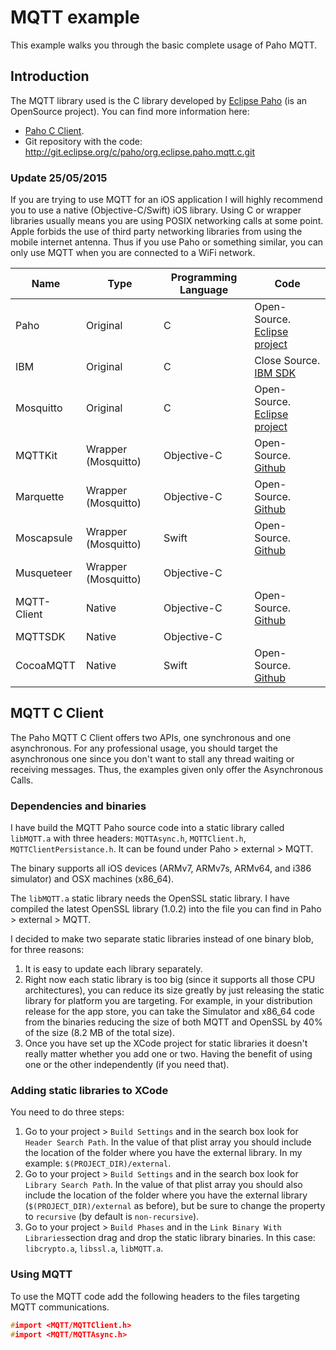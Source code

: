 MQTT example
============

This example walks you through the basic complete usage of Paho MQTT.

Introduction
------------

The MQTT library used is the C library developed by [Eclipse Paho](https://eclipse.org/paho/) (is an OpenSource project). You can find more information here:

* [Paho C Client](https://eclipse.org/paho/clients/c/).
* Git repository with the code: http://git.eclipse.org/c/paho/org.eclipse.paho.mqtt.c.git

### Update 25/05/2015

If you are trying to use MQTT for an iOS application I will highly recommend you to use a native (Objective-C/Swift) iOS library. Using C or wrapper libraries usually means you are using POSIX networking calls at some point. Apple forbids the use of third party networking libraries from using the mobile internet antenna. Thus if you use Paho or something similar, you can only use MQTT when you are connected to a WiFi network.

|    Name    |        Type       | Programming Language |    Code    |
|------------|-------------------|----------------------|------------|
|Paho        |Original           |C                     |Open-Source. [Eclipse project](http://git.eclipse.org/c/paho/org.eclipse.paho.mqtt.c.git)
|IBM         |Original           |C                     |Close Source. [IBM SDK](http://www-01.ibm.com/support/knowledgecenter/SS9D84_1.0.0/com.ibm.mm.tc.doc/tc10155_.htm)
|Mosquitto   |Original           |C                     |Open-Source. [Eclipse project](http://git.eclipse.org/c/mosquitto/org.eclipse.mosquitto.git)
|MQTTKit     |Wrapper (Mosquitto)|Objective-C           |Open-Source. [Github](https://github.com/mobile-web-messaging/MQTTKit)
|Marquette   |Wrapper (Mosquitto)|Objective-C           |Open-Source. [Github](https://github.com/njh/marquette)
|Moscapsule  |Wrapper (Mosquitto)|Swift                 |Open-Source. [Github](https://github.com/flightonary/Moscapsule)
|Musqueteer  |Wrapper (Mosquitto)|Objective-C           |
|MQTT-Client |Native             |Objective-C           |Open-Source. [Github](https://github.com/ckrey/MQTT-Client-Framework)
|MQTTSDK     |Native             |Objective-C           |
|CocoaMQTT   |Native             |Swift                 |Open-Source. [Github](https://github.com/slimpp/CocoaMQTT)

MQTT C Client
-------------

The Paho MQTT C Client offers two APIs, one synchronous and one asynchronous. For any professional usage, you should target the asynchronous one since you don't want to stall any thread waiting or receiving messages. Thus, the examples given only offer the Asynchronous Calls.

### Dependencies and binaries

I have build the MQTT Paho source code into a static library called `libMQTT.a` with three headers: `MQTTAsync.h`, `MQTTClient.h`, `MQTTClientPersistance.h`. It can be found under Paho > external > MQTT.

The binary supports all iOS devices (ARMv7, ARMv7s, ARMv64, and i386 simulator) and OSX machines (x86_64).

The `libMQTT.a` static library needs the OpenSSL static library. I have compiled the latest OpenSSL library (1.0.2) into the file you can find in Paho > external > MQTT.

I decided to make two separate static libraries instead of one binary blob, for three reasons:

1. It is easy to update each library separately.
2. Right now each static library is too big (since it supports all those CPU architectures), you can reduce its size greatly by just releasing the static library for platform you are targeting. For example, in your distribution release for the app store, you can take the Simulator and x86_64 code from the binaries reducing the size of both MQTT and OpenSSL by 40% of the size (8.2 MB of the total size).
3. Once you have set up the XCode project for static libraries it doesn't really matter whether you add one or two. Having the benefit of using one or the other independently (if you need that).

### Adding static libraries to XCode

You need to do three steps:

1. Go to your project > `Build Settings` and in the search box look for `Header Search Path`. In the value of that plist array you should include the location of the folder where you have the external library. In my example: `$(PROJECT_DIR)/external`.
2. Go to your project > `Build Settings` and in the search box look for `Library Search Path`. In the value of that plist array you should also include the location of the folder where you have the external library (`$(PROJECT_DIR)/external` as before), but be sure to change the property to `recursive` (by default is `non-recursive`).
3. Go to your project > `Build Phases` and in the `Link Binary With Libraries`section drag and drop the static library binaries. In this case: `libcrypto.a`, `libssl.a`, `libMQTT.a`.

### Using MQTT

To use the MQTT code add the following headers to the files targeting MQTT communications.

```c
#import <MQTT/MQTTClient.h>
#import <MQTT/MQTTAsync.h>
```

